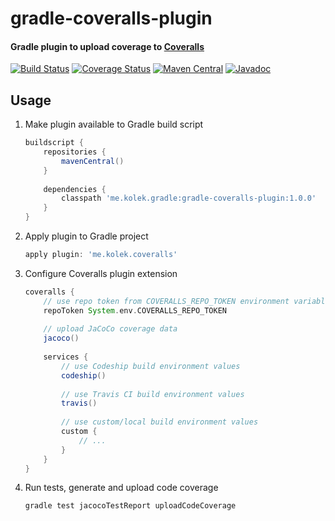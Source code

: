 # gradle-coveralls-plugin
#### Gradle plugin to upload coverage to [Coveralls](http://coveralls.io)

[![Build Status](https://travis-ci.org/ckolek/gradle-coveralls-plugin.svg?branch=master)](https://travis-ci.org/ckolek/gradle-coveralls-plugin)
[![Coverage Status](https://coveralls.io/repos/github/ckolek/gradle-coveralls-plugin/badge.svg?branch=master)](https://coveralls.io/github/ckolek/gradle-coveralls-plugin?branch=master)
[![Maven Central](https://maven-badges.herokuapp.com/maven-central/me.kolek.gradle/gradle-coveralls-plugin/badge.svg)](https://maven-badges.herokuapp.com/maven-central/me.kolek.gradle/gradle-coveralls-plugin)
[![Javadoc](http://www.javadoc.io/badge/me.kolek.gradle/gradle-coveralls-plugin.svg?color=blue)](http://www.javadoc.io/doc/me.kolek.gradle/gradle-coveralls-plugin)

## Usage

1. Make plugin available to Gradle build script
    ```groovy
    buildscript {
        repositories {
            mavenCentral()
        }
        
        dependencies {
            classpath 'me.kolek.gradle:gradle-coveralls-plugin:1.0.0'
        }
    }
    ```
    
2. Apply plugin to Gradle project
    ```groovy
    apply plugin: 'me.kolek.coveralls'
    ```

3. Configure Coveralls plugin extension
    ```groovy
    coveralls {
        // use repo token from COVERALLS_REPO_TOKEN environment variable
        repoToken System.env.COVERALLS_REPO_TOKEN
        
        // upload JaCoCo coverage data
        jacoco()
        
        services {
            // use Codeship build environment values
            codeship()
            
            // use Travis CI build environment values
            travis()
            
            // use custom/local build environment values
            custom {
                // ...
            }
        }
    }
    ```

4. Run tests, generate and upload code coverage
    ```
    gradle test jacocoTestReport uploadCodeCoverage
    ```
